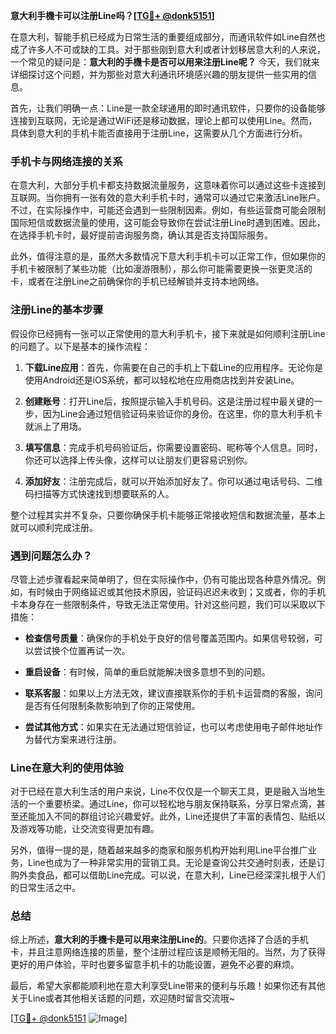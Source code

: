 **意大利手機卡可以注册Line吗？[[TG💪+ @donk5151](https://t.me/s/donk5151)]**

在意大利，智能手机已经成为日常生活的重要组成部分，而通讯软件如Line自然也成了许多人不可或缺的工具。对于那些刚到意大利或者计划移居意大利的人来说，一个常见的疑问是：**意大利的手機卡是否可以用来注册Line呢？** 今天，我们就来详细探讨这个问题，并为那些对意大利通讯环境感兴趣的朋友提供一些实用的信息。

首先，让我们明确一点：Line是一款全球通用的即时通讯软件，只要你的设备能够连接到互联网，无论是通过WiFi还是移动数据，理论上都可以使用Line。然而，具体到意大利的手机卡能否直接用于注册Line，这需要从几个方面进行分析。

### 手机卡与网络连接的关系

在意大利，大部分手机卡都支持数据流量服务，这意味着你可以通过这些卡连接到互联网。当你拥有一张有效的意大利手机卡时，通常可以通过它来激活Line账户。不过，在实际操作中，可能还会遇到一些限制因素。例如，有些运营商可能会限制国际短信或数据流量的使用，这可能会导致你在尝试注册Line时遇到困难。因此，在选择手机卡时，最好提前咨询服务商，确认其是否支持国际服务。

此外，值得注意的是，虽然大多数情况下意大利手机卡可以正常工作，但如果你的手机卡被限制了某些功能（比如漫游限制），那么你可能需要更换一张更灵活的卡，或者在注册Line之前确保你的手机已经解锁并支持本地网络。

### 注册Line的基本步骤

假设你已经拥有一张可以正常使用的意大利手机卡，接下来就是如何顺利注册Line的问题了。以下是基本的操作流程：

1. **下载Line应用**：首先，你需要在自己的手机上下载Line的应用程序。无论你是使用Android还是iOS系统，都可以轻松地在应用商店找到并安装Line。
   
2. **创建账号**：打开Line后，按照提示输入手机号码。这是注册过程中最关键的一步，因为Line会通过短信验证码来验证你的身份。在这里，你的意大利手机卡就派上了用场。

3. **填写信息**：完成手机号码验证后，你需要设置密码、昵称等个人信息。同时，你还可以选择上传头像，这样可以让朋友们更容易识别你。

4. **添加好友**：注册完成后，就可以开始添加好友了。你可以通过电话号码、二维码扫描等方式快速找到想要联系的人。

整个过程其实并不复杂，只要你确保手机卡能够正常接收短信和数据流量，基本上就可以顺利完成注册。

### 遇到问题怎么办？

尽管上述步骤看起来简单明了，但在实际操作中，仍有可能出现各种意外情况。例如，有时候由于网络延迟或其他技术原因，验证码迟迟未收到；又或者，你的手机卡本身存在一些限制条件，导致无法正常使用。针对这些问题，我们可以采取以下措施：

- **检查信号质量**：确保你的手机处于良好的信号覆盖范围内。如果信号较弱，可以尝试换个位置再试一次。
  
- **重启设备**：有时候，简单的重启就能解决很多意想不到的问题。

- **联系客服**：如果以上方法无效，建议直接联系你的手机卡运营商的客服，询问是否有任何限制条款影响到了你的正常使用。

- **尝试其他方式**：如果实在无法通过短信验证，也可以考虑使用电子邮件地址作为替代方案来进行注册。

### Line在意大利的使用体验

对于已经在意大利生活的用户来说，Line不仅仅是一个聊天工具，更是融入当地生活的一个重要桥梁。通过Line，你可以轻松地与朋友保持联系，分享日常点滴，甚至还能加入不同的群组讨论兴趣爱好。此外，Line还提供了丰富的表情包、贴纸以及游戏等功能，让交流变得更加有趣。

另外，值得一提的是，随着越来越多的商家和服务机构开始利用Line平台推广业务，Line也成为了一种非常实用的营销工具。无论是查询公共交通时刻表，还是订购外卖食品，都可以借助Line完成。可以说，在意大利，Line已经深深扎根于人们的日常生活之中。

### 总结

综上所述，**意大利的手機卡是可以用来注册Line的**。只要你选择了合适的手机卡，并且注意网络连接的质量，整个注册过程应该是顺畅无阻的。当然，为了获得更好的用户体验，平时也要多留意手机卡的功能设置，避免不必要的麻烦。

最后，希望大家都能顺利地在意大利享受Line带来的便利与乐趣！如果你还有其他关于Line或者其他相关话题的问题，欢迎随时留言交流哦~

[[TG💪+ @donk5151](https://t.me/s/donk5151) ![Image](https://i.postimg.cc/rwNCRYN7/Snipaste-2025-04-30-17-27-05.png)]